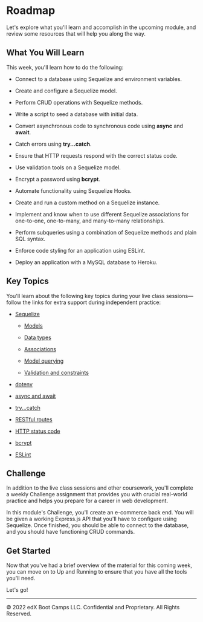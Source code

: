 # Roadmap
Let's explore what you'll learn and accomplish in the upcoming module, and review some resources that will help you along the way.

## What You Will Learn
This week, you'll learn how to do the following:

* Connect to a database using Sequelize and environment variables.

* Create and configure a Sequelize model.

* Perform CRUD operations with Sequelize methods.

* Write a script to seed a database with initial data.

* Convert asynchronous code to synchronous code using **async** and **await**.

* Catch errors using **try...catch**.

* Ensure that HTTP requests respond with the correct status code.

* Use validation tools on a Sequelize model.

* Encrypt a password using **bcrypt**.

* Automate functionality using Sequelize Hooks.

* Create and run a custom method on a Sequelize instance.

* Implement and know when to use different Sequelize associations for one-to-one, one-to-many, and many-to-many relationships.

* Perform subqueries using a combination of Sequelize methods and plain SQL syntax.

* Enforce code styling for an application using ESLint.

* Deploy an application with a MySQL database to Heroku.

## Key Topics
You'll learn about the following key topics during your live class sessions—follow the links for extra support during independent practice:

* [Sequelize](https://sequelize.org/master/)

    * [Models](https://sequelize.org/master/manual/model-basics.html)

    * [Data types](https://sequelize.org/master/manual/model-basics.html#data-types)

    * [Associations](https://sequelize.org/master/manual/assocs.html)

    * [Model querying](https://sequelize.org/master/manual/model-querying-basics.html)

    * [Validation and constraints](https://sequelize.org/master/manual/validations-and-constraints.html)

* [dotenv](https://www.npmjs.com/package/dotenv)

* [async and await](https://developer.mozilla.org/en-US/docs/Web/JavaScript/Reference/Statements/async_function)

* [try...catch](https://developer.mozilla.org/en-US/docs/Web/JavaScript/Reference/Statements/try...catch)

* [RESTful routes](https://en.wikipedia.org/wiki/Representational_state_transfer#Applied_to_web_services)

* [HTTP status code](https://developer.mozilla.org/en-US/docs/Web/HTTP/Status)

* [bcrypt](https://www.npmjs.com/package/bcrypt)

* [ESLint](https://eslint.org/docs/user-guide/configuring)

## Challenge
In addition to the live class sessions and other coursework, you'll complete a weekly Challenge assignment that provides you with crucial real-world practice and helps you prepare for a career in web development.

In this module's Challenge, you'll create an e-commerce back end. You will be given a working Express.js API that you'll have to configure using Sequelize. Once finished, you should be able to connect to the database, and you should have functioning CRUD commands.

## Get Started
Now that you've had a brief overview of the material for this coming week, you can move on to Up and Running to ensure that you have all the tools you'll need.

Let's go!

---
© 2022 edX Boot Camps LLC. Confidential and Proprietary. All Rights Reserved.